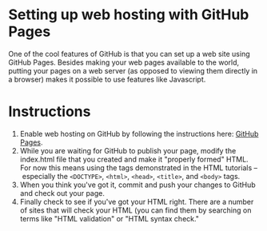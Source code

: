 # Setting up web hosting with GitHub Pages

One of the cool features of GitHub is that you can set up a web site using GitHub Pages. Besides making your web pages available to the world, putting your pages on a web server (as opposed to viewing them directly in a browser) makes it possible to use features like Javascript.

# Instructions

1. Enable web hosting on GitHub by following the instructions here: [GitHub Pages](http://pages.github.com/).
2. While you are waiting for GitHub to publish your page, modify the index.html file that you created and make it "properly formed" HTML. For now this means using the tags demonstrated in the HTML tutorials – especially the ```<DOCTYPE>```, ```<html>```, ```<head>```, ```<title>```, and ```<body>``` tags.
3. When you think you've got it, commit and push your changes to GitHub and check out your page.
4. Finally check to see if you've got your HTML right. There are a number of sites that will check your HTML (you can find them by searching on terms like "HTML validation" or "HTML syntax check."
